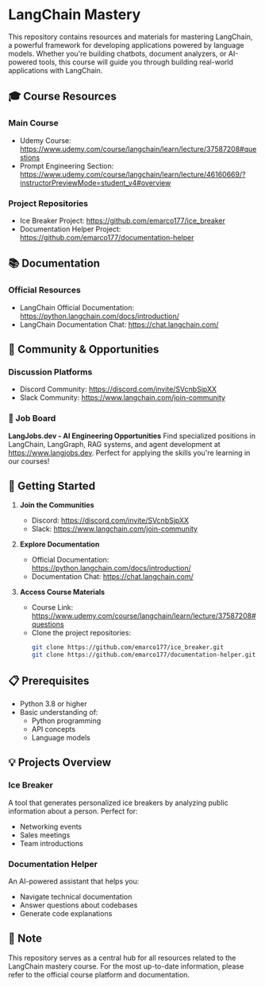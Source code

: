 # LangChain Mastery

This repository contains resources and materials for mastering LangChain, a powerful framework for developing applications powered by language models. Whether you're building chatbots, document analyzers, or AI-powered tools, this course will guide you through building real-world applications with LangChain.

## 🎓 Course Resources

### Main Course
- Udemy Course: <https://www.udemy.com/course/langchain/learn/lecture/37587208#questions>
- Prompt Engineering Section: <https://www.udemy.com/course/langchain/learn/lecture/46160669/?instructorPreviewMode=student_v4#overview>

### Project Repositories
- Ice Breaker Project: <https://github.com/emarco177/ice_breaker>
- Documentation Helper Project: <https://github.com/emarco177/documentation-helper>

## 📚 Documentation

### Official Resources
- LangChain Official Documentation: <https://python.langchain.com/docs/introduction/>
- LangChain Documentation Chat: <https://chat.langchain.com/>

## 🤝 Community & Opportunities

### Discussion Platforms
- Discord Community: <https://discord.com/invite/SVcnbSjpXX>
- Slack Community: <https://www.langchain.com/join-community>

### 💼 Job Board
**LangJobs.dev - AI Engineering Opportunities**
Find specialized positions in LangChain, LangGraph, RAG systems, and agent development at <https://www.langjobs.dev>. Perfect for applying the skills you're learning in our courses!

## 🚀 Getting Started

1. **Join the Communities**
   - Discord: <https://discord.com/invite/SVcnbSjpXX>
   - Slack: <https://www.langchain.com/join-community>

2. **Explore Documentation**
   - Official Documentation: <https://python.langchain.com/docs/introduction/>
   - Documentation Chat: <https://chat.langchain.com/>

3. **Access Course Materials**
   - Course Link: <https://www.udemy.com/course/langchain/learn/lecture/37587208#questions>
   - Clone the project repositories:
     ```bash
     git clone https://github.com/emarco177/ice_breaker.git
     git clone https://github.com/emarco177/documentation-helper.git
     ```

## 📋 Prerequisites

- Python 3.8 or higher
- Basic understanding of:
  - Python programming
  - API concepts
  - Language models

## 💡 Projects Overview

### Ice Breaker
A tool that generates personalized ice breakers by analyzing public information about a person. Perfect for:
- Networking events
- Sales meetings
- Team introductions

### Documentation Helper
An AI-powered assistant that helps you:
- Navigate technical documentation
- Answer questions about codebases
- Generate code explanations

## 📝 Note

This repository serves as a central hub for all resources related to the LangChain mastery course. For the most up-to-date information, please refer to the official course platform and documentation.
